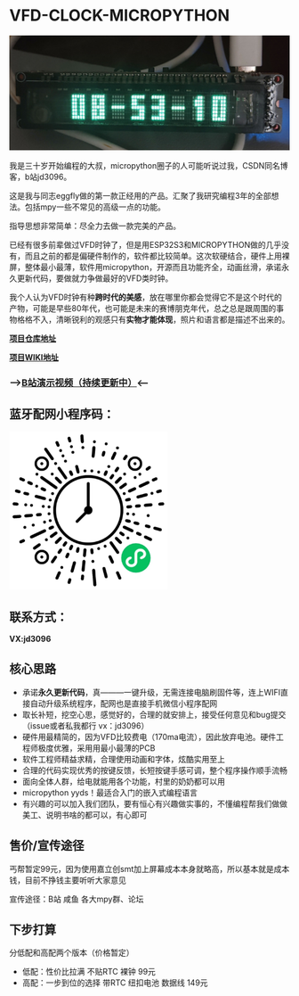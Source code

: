 # VFD-CLOCK-MICROPYTHON
![VFD 8位模块](./pics/vfd-clock.jpg "VFD-SCREEN")

我是三十岁开始编程的大叔，micropython圈子的人可能听说过我，CSDN同名博客，b站jd3096。

这是我与同志eggfly做的第一款正经用的产品。汇聚了我研究编程3年的全部想法。包括mpy一些不常见的高级一点的功能。

指导思想非常简单：尽全力去做一款完美的产品。

已经有很多前辈做过VFD时钟了，但是用ESP32S3和MICROPYTHON做的几乎没有，而且之前的都是偏硬件制作的，软件都比较简单。这次软硬结合，硬件上用裸屏，整体最小最薄，软件用micropython，开源而且功能齐全，动画丝滑，承诺永久更新代码，要做就力争做最好的VFD类时钟。

我个人认为VFD时钟有种**跨时代的美感**，放在哪里你都会觉得它不是这个时代的产物，可能是早些80年代，也可能是未来的赛博朋克年代，总之总是跟周围的事物格格不入，清晰锐利的观感只有**实物才能体现**，照片和语言都是描述不出来的。

**[项目仓库地址](https://gitee.com/jd3096/vfd-clock-wiki)**

**[项目WIKI地址](https://gitee.com/jd3096/vfd-clock-wiki)**

### **-->[B站演示视频（持续更新中）](https://www.bilibili.com/video/BV1U24y1q7TB/?spm_id_from=333.999.0.0&vd_source=16fd6d2ed1bceb65dca80ff0e6e9e8ec)<--**

## 蓝牙配网小程序码：

<img src="./pics/wx_app.jpg" alt="app_qrcode" style="zoom: 33%;" />



## 联系方式：

**VX:jd3096**


## 核心思路
- 承诺**永久更新代码**，真———一键升级，无需连接电脑刷固件等，连上WIFI直接自动升级系统程序，配网也是直接手机微信小程序配网
- 取长补短，挖空心思，感觉好的，合理的就安排上，接受任何意见和bug提交（issue或者私我都行 vx：jd3096）
- 硬件用最精简的，因为VFD比较费电（170ma电流），因此放弃电池。硬件工程师极度优雅，采用用最小最薄的PCB
- 软件工程师精益求精，合理使用动画和字体，炫酷实用至上
- 合理的代码实现优秀的按键反馈，长短按键手感可调，整个程序操作顺手流畅
- 面向全体人群，给电就能用各个功能，村里的奶奶都可以用
- micropython yyds！最适合入门的嵌入式编程语言
- 有兴趣的可以加入我们团队，要有恒心有兴趣做实事的，不懂编程帮我们做做美工、说明书啥的都可以，有心即可

## 售价/宣传途径
丐帮暂定99元，因为使用嘉立创smt加上屏幕成本本身就略高，所以基本就是成本钱，目前不挣钱主要听听大家意见

宣传途径：B站 咸鱼 各大mpy群、论坛

## 下步打算

分低配和高配两个版本（价格暂定）

- 低配：性价比拉满 不贴RTC 裸钟   99元
- 高配：一步到位的选择  带RTC 纽扣电池  数据线  149元

